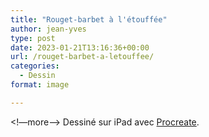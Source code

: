 ```yaml
---
title: "Rouget-barbet à l'étouffée"
author: jean-yves
type: post
date: 2023-01-21T13:16:36+00:00
url: /rouget-barbet-a-letouffee/
categories:
  - Dessin
format: image

---
```

<!—more—>
Dessiné sur iPad avec [Procreate](https://procreate.com/).